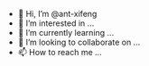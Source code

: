- 👋 Hi, I’m @ant-xifeng
- 👀 I’m interested in ...
- 🌱 I’m currently learning ...
- 💞️ I’m looking to collaborate on ...
- 📫 How to reach me ...

<!---
ant-xifeng/ant-xifeng is a ✨ special ✨ repository because its `README.md` (this file) appears on your GitHub profile.
You can click the Preview link to take a look at your changes.
--->
